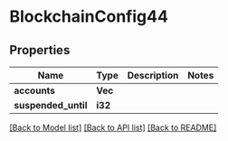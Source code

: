 # BlockchainConfig44

## Properties

Name | Type | Description | Notes
------------ | ------------- | ------------- | -------------
**accounts** | **Vec<String>** |  | 
**suspended_until** | **i32** |  | 

[[Back to Model list]](../README.md#documentation-for-models) [[Back to API list]](../README.md#documentation-for-api-endpoints) [[Back to README]](../README.md)


